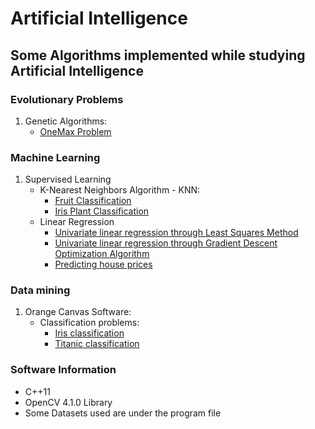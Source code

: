 # Artificial Intelligence
## Some Algorithms implemented while studying Artificial Intelligence
### Evolutionary Problems
1. Genetic Algorithms:
   - [OneMax Problem](https://github.com/AnneLivia/ArtificialIntelligence/tree/master/Evolutionary%20Algorithms/OneMax%20Problem)
### Machine Learning 
1. Supervised Learning
   - K-Nearest Neighbors Algorithm - KNN:
     - [Fruit Classification](https://github.com/AnneLivia/ArtificialIntelligence/tree/master/Machine%20Learning/KNN%20Algorithm%20(Fruit%20dataset))
     - [Iris Plant Classification](https://github.com/AnneLivia/ArtificialIntelligence/tree/master/Machine%20Learning/KNN%20Algorithm%20(Iris%20Data%20Set))
   - Linear Regression
     - [Univariate linear regression through Least Squares Method](https://github.com/AnneLivia/ArtificialIntelligence/tree/master/Machine%20Learning/Linear%20Regression)
     - [Univariate linear regression through Gradient Descent Optimization Algorithm](https://github.com/AnneLivia/ArtificialIntelligence/tree/master/Machine%20Learning/Gradient%20Decent%20(Linear%20Regression))
     - [Predicting house prices](https://github.com/AnneLivia/ArtificialIntelligence/tree/master/Machine%20Learning/Predict%20Housing%20Prices)
### Data mining
1. Orange Canvas Software:
     - Classification problems:
       - [Iris classification](https://github.com/AnneLivia/ArtificialIntelligence/blob/master/Machine%20Learning/Orange%20Canvas/IrisDataSetOrange.ows)
       - [Titanic classification](https://github.com/AnneLivia/ArtificialIntelligence/blob/master/Machine%20Learning/Orange%20Canvas/titanicOrange.ows)
### Software Information
  - C++11
  - OpenCV 4.1.0 Library
  - Some Datasets used are under the program file
  
